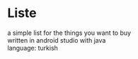 # Liste
a simple list for the things you want to buy <br>
written in android studio with java <br>
language: turkish
